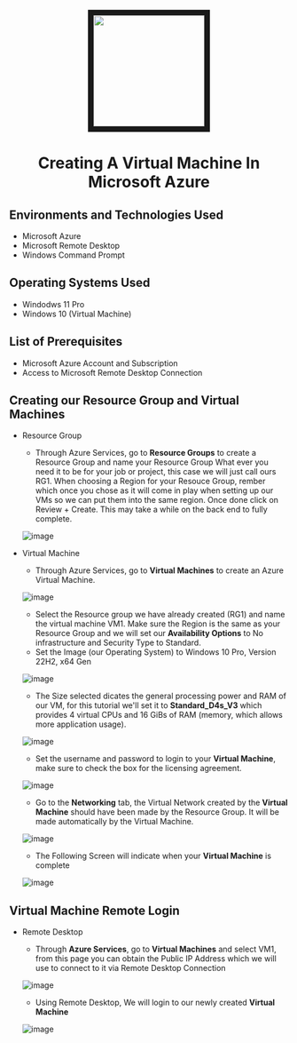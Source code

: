 <p align="center">
 <img src="https://github.com/Velezdrv/Azure-Portal-Tutorial/assets/147437260/0c92122c-77df-44df-bc1a-6c4f6a0bc33a&auto=format&fit=crop&w=2772&q=80" width="200" height="200" border="10"/>
</p>

<h1 align="center"> Creating A Virtual Machine In Microsoft Azure </h1>

<h2>Environments and Technologies Used</h2>

- Microsoft Azure
- Microsoft Remote Desktop
- Windows Command Prompt

<h2>Operating Systems Used</h2>

- Windodws 11 Pro
- Windows 10 (Virtual Machine)

<h2>List of Prerequisites</h2>

- Microsoft Azure Account and Subscription
- Access to Microsoft Remote Desktop Connection

<h2>Creating our Resource Group and Virtual Machines </h2>
 
- Resource Group

   - Through Azure Services, go to <b>Resource Groups</b> to create a Resource Group and name your Resource Group What ever you need it to be for your job or project, this case we will just call ours RG1. When choosing a Region for your Resouce Group, rember which once you chose as it will come in play when setting up our VMs so we can put them into the same region. Once done click on Review + Create. This may take a while on the back end to fully complete.
  
   ![image](https://github.com/Velezdrv/Creating-A-Virtual-Machine/assets/147437260/9b8992ad-ed4f-4223-9fca-9b689bd74423)

- Virtual Machine
  - Through Azure Services, go to <b>Virtual Machines</b> to create an Azure Virtual Machine. 

  ![image](https://github.com/Velezdrv/Creating-A-Virtual-Machine/assets/147437260/c9cb22eb-8894-4e3b-aeb8-9efc56dac545)
   
   - Select the Resource group we have already created (RG1) and name the virtual machine VM1. Make sure the Region is the same as your Resource Group and we will set our <b>Availability Options</b> to No infrastructure and Security Type to Standard.
   - Set the Image (our Operating System) to Windows 10 Pro, Version 22H2, x64 Gen

  ![image](https://github.com/Velezdrv/Creating-A-Virtual-Machine/assets/147437260/2a70790f-ed0d-486a-ac3d-101b33a77cb3)
   
   - The Size selected dicates the general processing power and RAM of our VM, for this tutorial we'll set it to <b>Standard_D4s_V3</b> which provides 4 virtual CPUs and 16 GiBs of RAM (memory, which allows more application usage).
  
  ![image](https://github.com/Velezdrv/Creating-A-Virtual-Machine/assets/147437260/66a6c1c7-1f13-4d8b-9f0c-615d2608f609)

   - Set the username and password to login to your <b>Virtual Machine</b>, make sure to check the box for the licensing agreement.

  ![image](https://github.com/Velezdrv/Creating-A-Virtual-Machine/assets/147437260/9e7b81ad-fd69-4e48-9309-20fd464076ac)

  - Go to the <b>Networking</b> tab, the Virtual Network created by the <b>Virtual Machine</b> should have been made by the Resource Group. It will be made automatically by the Virtual Machine.
  
  ![image](https://github.com/Velezdrv/Creating-A-Virtual-Machine/assets/147437260/7954a468-e0db-425e-ad26-e1e9d4209fb0)

  - The Following Screen will indicate when your <b>Virtual Machine</b> is complete
 
   ![image](https://github.com/Velezdrv/Creating-A-Virtual-Machine/assets/147437260/c9bf33ee-4ff1-41fd-9542-0a99894ea8a7)

  
<h2>Virtual Machine Remote Login</h2>  

- Remote Desktop
  - Through <b>Azure Services</b>, go to <b>Virtual Machines</b> and select VM1, from this page you can obtain the Public IP Address which we will use to connect to it via Remote Desktop Connection

  ![image](https://github.com/Velezdrv/Creating-A-Virtual-Machine/assets/147437260/515fc9d4-b815-4385-b440-f91aac41ba57)

  - Using Remote Desktop, We will login to our newly created <b>Virtual Machine</b>

  ![image](https://github.com/Velezdrv/Creating-A-Virtual-Machine/assets/147437260/bf18a66b-fc6a-4065-aad5-8eac6a2be28f)



